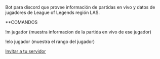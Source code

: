 Bot para discord que provee información de partidas en vivo y datos de jugadores de League of Legends región LAS.

**COMANDOS

!m jugador (muestra informacion de la partida en vivo de ese jugador)

!elo jugador (muestra el rango del jugador)

[Invitar a tu servidor](https://discord.com/oauth2/authorize?client_id=692202081150304328&permissions=8&scope=bot)







